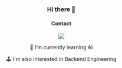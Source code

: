 <div align="center">

### Hi there 👋

#### Contact
<a href="mailto:exena01@gmail.com"><img src="https://img.shields.io/badge/Gmail-red?style=flat-square&logo=gmail&logoColor=white&link=mailto:exena01@gmail.com"/></a>

🌱 I’m currently learning AI

🕹️ I'm also interested in Backend Engineering 
</div>
